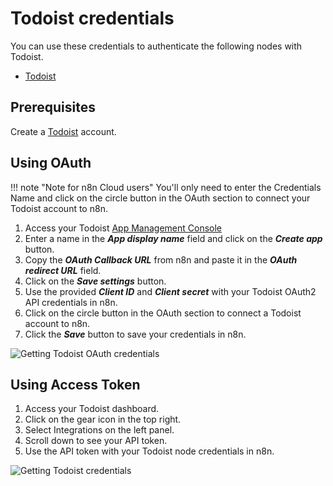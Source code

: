 # Todoist credentials

You can use these credentials to authenticate the following nodes with Todoist.

- [Todoist](/integrations/builtin/app-nodes/n8n-nodes-base.todoist/)

## Prerequisites

Create a [Todoist](https://todoist.com/) account.

## Using OAuth

!!! note "Note for n8n Cloud users"
    You'll only need to enter the Credentials Name and click on the circle button in the OAuth section to connect your Todoist account to n8n.


1. Access your Todoist [App Management Console](https://developer.todoist.com/appconsole.html)
2. Enter a name in the ***App display name*** field and click on the ***Create app*** button.
3. Copy the ***OAuth Callback URL*** from n8n and paste it in the ***OAuth redirect URL*** field.
4. Click on the ***Save settings*** button.
5. Use the provided ***Client ID*** and ***Client secret*** with your Todoist OAuth2 API credentials in n8n.
6. Click on the circle button in the OAuth section to connect a Todoist account to n8n.
7. Click the ***Save*** button to save your credentials in n8n.

![Getting Todoist OAuth credentials](/_images/integrations/builtin/credentials/todoist/using-oauth.gif)

## Using Access Token

1. Access your Todoist dashboard.
2. Click on the gear icon in the top right.
3. Select Integrations on the left panel.
4. Scroll down to see your API token.
5. Use the API token with your Todoist node credentials in n8n.

![Getting Todoist credentials](/_images/integrations/builtin/credentials/todoist/using-access-token.gif)

